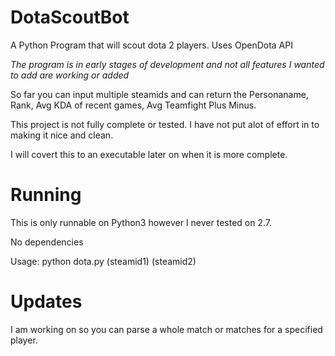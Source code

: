# DotaScoutBot
A Python Program that will scout dota 2 players. Uses OpenDota API

*The program is in early stages of development and not all features I wanted to add are working or added*

So far you can input multiple steamids and can return the Personaname, Rank, Avg KDA of recent games, Avg Teamfight Plus Minus.

This project is not fully complete or tested. I have not put alot of effort in to making it nice and clean.

I will covert this to an executable later on when it is more complete.

# Running
This is only runnable on Python3 however I never tested on 2.7.

No dependencies 

Usage: python dota.py (steamid1) (steamid2)

# Updates
I am working on so you can parse a whole match or matches for a specified player.